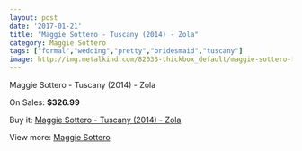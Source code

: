 ```yaml
---
layout: post
date: '2017-01-21'
title: "Maggie Sottero - Tuscany (2014) - Zola"
category: Maggie Sottero
tags: ["formal","wedding","pretty","bridesmaid","tuscany"]
image: http://img.metalkind.com/82033-thickbox_default/maggie-sottero-tuscany-2014-zola.jpg
---
```

Maggie Sottero - Tuscany (2014) - Zola

On Sales: **$326.99**
<a href="https://www.metalkind.com/en/maggie-sottero/19725-maggie-sottero-tuscany-2014-zola.html"><amp-img layout="responsive" width="600" height="600" src="//img.metalkind.com/82033-thickbox_default/maggie-sottero-tuscany-2014-zola.jpg" alt="Maggie Sottero - Tuscany (2014) - Zola 0" /></a>
<a href="https://www.metalkind.com/en/maggie-sottero/19725-maggie-sottero-tuscany-2014-zola.html"><amp-img layout="responsive" width="600" height="600" src="//img.metalkind.com/82034-thickbox_default/maggie-sottero-tuscany-2014-zola.jpg" alt="Maggie Sottero - Tuscany (2014) - Zola 1" /></a>
<a href="https://www.metalkind.com/en/maggie-sottero/19725-maggie-sottero-tuscany-2014-zola.html"><amp-img layout="responsive" width="600" height="600" src="//img.metalkind.com/82035-thickbox_default/maggie-sottero-tuscany-2014-zola.jpg" alt="Maggie Sottero - Tuscany (2014) - Zola 2" /></a>

Buy it: [Maggie Sottero - Tuscany (2014) - Zola](https://www.metalkind.com/en/maggie-sottero/19725-maggie-sottero-tuscany-2014-zola.html "Maggie Sottero - Tuscany (2014) - Zola")

View more: [Maggie Sottero](https://www.metalkind.com/en/81-maggie-sottero "Maggie Sottero")